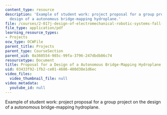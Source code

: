 ```yaml
---
content_type: resource
description: 'Example of student work: project proposal for a group project on the
  design of a autonomous bridge-mapping hydroplane.'
file: /courses/2-017j-design-of-electromechanical-robotic-systems-fall-2009/03433f921fb2ce014686480d38e1d6ec_MIT2_017JF09_sw2_proposal.pdf
file_type: application/pdf
learning_resource_types:
- Projects
ocw_type: OCWFile
parent_title: Projects
parent_type: CourseSection
parent_uid: 0a360554-985c-99fa-3796-247dbdb86c74
resourcetype: Document
title: Proposal for a Design of a Autonomous Bridge-Mapping Hydroplane
uid: 03433f92-1fb2-ce01-4686-480d38e1d6ec
video_files:
  video_thumbnail_file: null
video_metadata:
  youtube_id: null
---
```

Example of student work: project proposal for a group project on the design of a autonomous bridge-mapping hydroplane.

